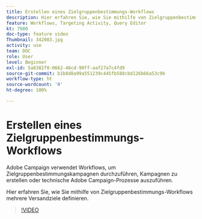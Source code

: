 ```yaml
---
title: Erstellen eines Zielgruppenbestimmungs-Workflows
description: Hier erfahren Sie, wie Sie mithilfe von Zielgruppenbestimmungs-Workflows mehrere Versandziele definieren.
feature: Workflows, Targeting Activity, Query Editor
kt: 7980
doc-type: feature video
Thumbnail: 342083.jpg
activity: use
team: DOC
role: User
level: Beginner
exl-id: 5a8382f0-0662-46cd-90ff-aaf27a7c4fd9
source-git-commit: b1b8d8a99a551239c445fb588cbd126b66a53c9b
workflow-type: ht
source-wordcount: '0'
ht-degree: 100%

---
```



# Erstellen eines Zielgruppenbestimmungs-Workflows

Adobe Campaign verwendet Workflows, um Zielgruppenbestimmungskampagnen durchzuführen, Kampagnen zu erstellen oder technische Adobe Campaign-Prozesse auszuführen.

Hier erfahren Sie, wie Sie mithilfe von Zielgruppenbestimmungs-Workflows mehrere Versandziele definieren.

>[!VIDEO](https://video.tv.adobe.com/v/342083?quality=12&learn=on)
